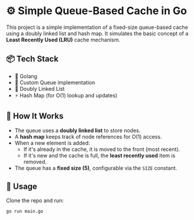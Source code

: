 # ⚙️ Simple Queue-Based Cache in Go

This project is a simple implementation of a fixed-size queue-based cache using a doubly linked list and hash map. It simulates the basic concept of a **Least Recently Used (LRU)** cache mechanism.

## 📦 Tech Stack

- 🐹 Golang
- 🧠 Custom Queue implementation
- 🔗 Doubly Linked List
- ⚡ Hash Map (for O(1) lookup and updates)

## 🧠 How It Works

- The queue uses a **doubly linked list** to store nodes.
- A **hash map** keeps track of node references for O(1) access.
- When a new element is added:
  - If it's already in the cache, it is moved to the front (most recent).
  - If it's new and the cache is full, the **least recently used** item is removed.
- The queue has a **fixed size (5)**, configurable via the `SIZE` constant.

## 🚀 Usage

Clone the repo and run:

```bash
go run main.go
